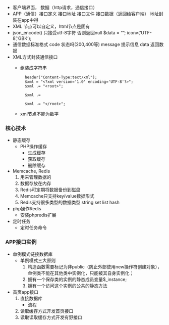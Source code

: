 - 客户端界面， 数据（http请求，通信接口）
- APP（通信）接口定义
接口地址
接口文件
接口数据（返回给客户端）
地址封装在app中得
- XML
节点可以自定义，html节点是固有
- json_encode() 只接受utf-8字符 否则返回null
$data = “”;
iconv(‘UTF-8’,’GBK’);
- 通信数据标准格式
code	状态吗(200,400等)
message	提示信息
data		返回数据
- XML方式封装通信接口
	+ 组装成字符串
	
			header("Content-Type:text/xml");
			$xml = "<?xml version='1.0' encoding='UTF-8'?>";
			$xml .= "<root>";
			
			$xml .= 
			
			$xml .= "</root>";
	+ xml节点不能为数字

### 核心技术
- 静态缓存
	+ PHP操作缓存
		* 生成缓存
		* 获取缓存
		* 删除缓存
- Memcache, Redis
	1. 用来管理数据的
	2. 数据存放在内存
	3. Redis可定期将数据备份到磁盘
	4. Memcache只支持key/value数据形式
	5. Redis支持很多类型的数据类型 string set list hash 
- php操作Redis
	+ 安装phpredis扩展
- 定时任务
	+ 定时任务命令
### APP接口实例
- 单例模式链接数据库
	+ 单例模式三大原则
		1. 构造函数需要标记为非public（防止外部使用new操作符创建对象），单例类不能在其他类中实例化，只能被其自身实例化；
		2. 拥有一个保存类的实例的静态成员变量$_instance;
		3. 拥有一个访问这个实例的公共的静态方法
- 首页app接口
	1. 直接数据库
		- 流程
	2. 读取缓存方式开发首页接口
	3. 读取读取缓存方式开发有野接口
